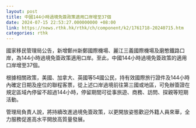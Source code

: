 ```yaml
---
layout: post
title: 中國144小時過境免簽政策適用口岸增至37個
date: 2024-07-15 22:53:27.000000000 +08:00
link: https://news.rthk.hk/rthk/ch/component/k2/1761718-20240715.htm
categories: rthk
---
```


國家移民管理局公告，新增鄭州新鄭國際機場、麗江三義國際機場及磨憨鐵路口岸，為144小時過境免簽政策適用口岸。至此，中國144小時過境免簽政策的適用口岸增至37個。

根據相關政策，美國、加拿大、英國等54國公民，持有效國際旅行證件及144小時內確定日期及座位的聯程客票，從上述口岸過境前往第三國或地區，可免辦簽證在規定區域內停留不超過144小時，停留期間可從事旅遊、商務、訪問、探親等短期活動。

管理局負責人說，將持續改進過境免簽政策，以更開放姿態歡迎外籍人員來華，全力服務促進高水平開放高質量發展。
